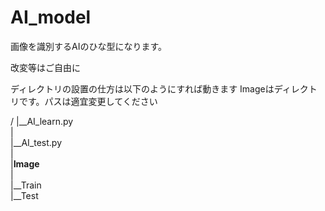 # AI_model

画像を識別するAIのひな型になります。


改変等はご自由に


ディレクトリの設置の仕方は以下のようにすれば動きます
Imageはディレクトリです。パスは適宜変更してください

/
|__AI_learn.py  
|  
|__AI_test.py  
|  
|__Image__  
          |  
          |__Train  
          |__Test  
